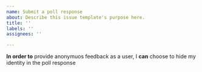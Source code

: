 ```yaml
---
name: Submit a poll response
about: Describe this issue template's purpose here.
title: ''
labels: ''
assignees: ''

---
```


**In order to** provide anonymuos feedback as a user, I **can** choose to hide my identity in the poll response
